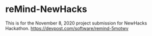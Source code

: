 # reMind-NewHacks
This is for the November 8, 2020 project submission for NewHacks Hackathon.
https://devpost.com/software/remind-5motwv
